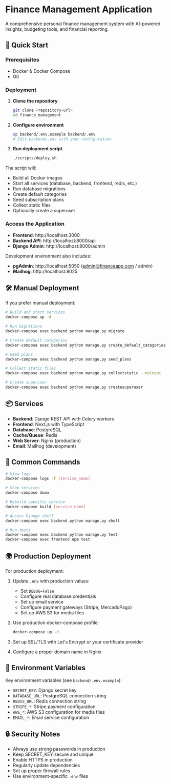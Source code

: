 # Finance Management Application

A comprehensive personal finance management system with AI-powered insights, budgeting tools, and financial reporting.

## 🚀 Quick Start

### Prerequisites
- Docker & Docker Compose
- Git

### Deployment

1. **Clone the repository**
   ```bash
   git clone <repository-url>
   cd finance_management
   ```

2. **Configure environment**
   ```bash
   cp backend/.env.example backend/.env
   # Edit backend/.env with your configuration
   ```

3. **Run deployment script**
   ```bash
   ./scripts/deploy.sh
   ```

The script will:
- Build all Docker images
- Start all services (database, backend, frontend, redis, etc.)
- Run database migrations
- Create default categories
- Seed subscription plans
- Collect static files
- Optionally create a superuser

### Access the Application

- **Frontend**: http://localhost:3000
- **Backend API**: http://localhost:8000/api
- **Django Admin**: http://localhost:8000/admin

Development environment also includes:
- **pgAdmin**: http://localhost:5050 (admin@financeapp.com / admin)
- **Mailhog**: http://localhost:8025

## 🛠️ Manual Deployment

If you prefer manual deployment:

```bash
# Build and start services
docker-compose up -d

# Run migrations
docker-compose exec backend python manage.py migrate

# Create default categories
docker-compose exec backend python manage.py create_default_categories

# Seed plans
docker-compose exec backend python manage.py seed_plans

# Collect static files
docker-compose exec backend python manage.py collectstatic --noinput

# Create superuser
docker-compose exec backend python manage.py createsuperuser
```

## 📦 Services

- **Backend**: Django REST API with Celery workers
- **Frontend**: Next.js with TypeScript
- **Database**: PostgreSQL
- **Cache/Queue**: Redis
- **Web Server**: Nginx (production)
- **Email**: Mailhog (development)

## 🔧 Common Commands

```bash
# View logs
docker-compose logs -f [service_name]

# Stop services
docker-compose down

# Rebuild specific service
docker-compose build [service_name]

# Access Django shell
docker-compose exec backend python manage.py shell

# Run tests
docker-compose exec backend python manage.py test
docker-compose exec frontend npm test
```

## 🌍 Production Deployment

For production deployment:

1. Update `.env` with production values:
   - Set `DEBUG=False`
   - Configure real database credentials
   - Set up email service
   - Configure payment gateways (Stripe, MercadoPago)
   - Set up AWS S3 for media files

2. Use production docker-compose profile:
   ```bash
   docker-compose up -d
   ```

3. Set up SSL/TLS with Let's Encrypt or your certificate provider

4. Configure a proper domain name in Nginx

## 📝 Environment Variables

Key environment variables (see `backend/.env.example`):

- `SECRET_KEY`: Django secret key
- `DATABASE_URL`: PostgreSQL connection string
- `REDIS_URL`: Redis connection string
- `STRIPE_*`: Stripe payment configuration
- `AWS_*`: AWS S3 configuration for media files
- `EMAIL_*`: Email service configuration

## 🔒 Security Notes

- Always use strong passwords in production
- Keep SECRET_KEY secure and unique
- Enable HTTPS in production
- Regularly update dependencies
- Set up proper firewall rules
- Use environment-specific `.env` files